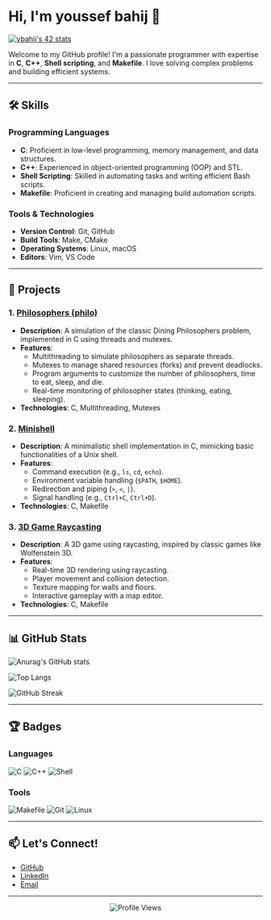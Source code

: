 # Hi, I'm youssef bahij 👋

<a href="https://github.com/oakoudad/badge42">
<img src="https://badge.mediaplus.ma/greenbinary/ybahij" alt="ybahij's 42 stats" /></a>

Welcome to my GitHub profile! I'm a passionate programmer with expertise in **C**, **C++**, **Shell scripting**, and **Makefile**. I love solving complex problems and building efficient systems.

---

## 🛠️ Skills

### Programming Languages
- **C**: Proficient in low-level programming, memory management, and data structures.
- **C++**: Experienced in object-oriented programming (OOP) and STL.
- **Shell Scripting**: Skilled in automating tasks and writing efficient Bash scripts.
- **Makefile**: Proficient in creating and managing build automation scripts.

### Tools & Technologies
- **Version Control**: Git, GitHub
- **Build Tools**: Make, CMake
- **Operating Systems**: Linux, macOS
- **Editors**: Vim, VS Code

---

## 🚀 Projects

### 1. [Philosophers (philo)](https://github.com/ybahij/philo2)
- **Description**: A simulation of the classic Dining Philosophers problem, implemented in C using threads and mutexes.
- **Features**:
  - Multithreading to simulate philosophers as separate threads.
  - Mutexes to manage shared resources (forks) and prevent deadlocks.
  - Program arguments to customize the number of philosophers, time to eat, sleep, and die.
  - Real-time monitoring of philosopher states (thinking, eating, sleeping).
- **Technologies**: C, Multithreading, Mutexes

### 2. [Minishell](https://github.com/ybahij/mininshell)
- **Description**: A minimalistic shell implementation in C, mimicking basic functionalities of a Unix shell.
- **Features**:
  - Command execution (e.g., `ls`, `cd`, `echo`).
  - Environment variable handling (`$PATH`, `$HOME`).
  - Redirection and piping (`>`, `<`, `|`).
  - Signal handling (e.g., `Ctrl+C`, `Ctrl+D`).
- **Technologies**: C, Makefile

### 3. [3D Game Raycasting](https://github.com/ybahij/cub3d)
- **Description**: A 3D game using raycasting, inspired by classic games like Wolfenstein 3D.
- **Features**:
  - Real-time 3D rendering using raycasting.
  - Player movement and collision detection.
  - Texture mapping for walls and floors.
  - Interactive gameplay with a map editor.
- **Technologies**: C, Makefile

---

## 📊 GitHub Stats

![Anurag's GitHub stats](https://github-readme-stats.vercel.app/api?username=ybahij&show_icons=true&theme=transparent)

![Top Langs](https://github-readme-stats.vercel.app/api/top-langs/?username=ybahij&layout=compact&theme=transparent)

![GitHub Streak](https://streak-stats.demolab.com/?user=ybahij&theme=transparent)

---

## 🏆 Badges

### Languages
![C](https://img.shields.io/badge/C-40%25-blue)
![C++](https://img.shields.io/badge/C++-30%25-green)
![Shell](https://img.shields.io/badge/Shell-30%25-yellow)

### Tools
![Makefile](https://img.shields.io/badge/Makefile-1.16%25-lightgrey)
![Git](https://img.shields.io/badge/Git-F05032?logo=git&logoColor=white)
![Linux](https://img.shields.io/badge/Linux-FCC624?logo=linux&logoColor=black)

---

## 📫 Let's Connect!

- [GitHub](https://github.com/ybahij)
- [LinkedIn](https://www.linkedin.com/in/youssef-bahij-812b73197)
- [Email](mailto:youssefbahij2000@gmail.com)

---

<p align="center">
  <img src="https://komarev.com/ghpvc/?username=ybahij&label=Profile%20Views&color=blue&style=flat" alt="Profile Views" />
</p>
